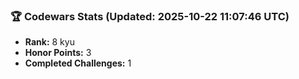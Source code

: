 ### 🏆 Codewars Stats (Updated: 2025-10-22 11:07:46 UTC)

- **Rank:** 8 kyu
- **Honor Points:** 3
- **Completed Challenges:** 1
